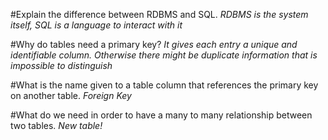 #Explain the difference between RDBMS and SQL. _RDBMS is the system itself, SQL is a language to interact with it_

#Why do tables need a primary key? _It gives each entry a unique and identifiable column. Otherwise there might be duplicate information that is impossible to distinguish_

#What is the name given to a table column that references the primary key on another table. _Foreign Key_

#What do we need in order to have a many to many relationship between two tables. _New table!_
